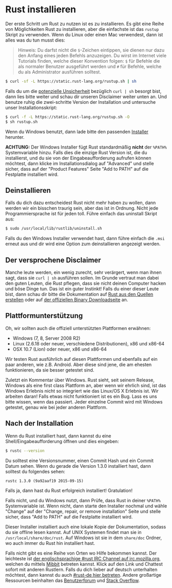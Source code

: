 # Rust installieren

Der erste Schritt um Rust zu nutzen ist es zu installieren. Es gibt eine Reihe
von Möglichkeiten Rust zu installieren, aber die einfachste ist das `rustup`
Skript zu verwenden. Wenn du Linux oder einen Mac verwendest, dann ist alles
was du tun musst dies:

> Hinweis: Du darfst nicht die `$`-Zeichen eintippen, sie dienen nur dazu den
> Anfang eines jeden Befehls anzuzeigen. Du wirst im Internet viele Tutorials
> finden, welche dieser Konvention folgen: `$` für Befehle die als normaler
> Benutzer ausgeführt werden und `#` für Befehle, welche du als Administrator
> ausführen solltest.

```bash
$ curl -sf -L https://static.rust-lang.org/rustup.sh | sh
```

Falls du um die [potenzielle Unsicherheit][insecurity] bezüglich `curl | sh`
besorgt bist, dann lies bitte weiter und schau dir unseren Disclaimer weiter
unten an. Und benutze ruhig die zwei-schritte Version der Installation und
untersuche unser Installationsskript:

```bash
$ curl -f -L https://static.rust-lang.org/rustup.sh -O
$ sh rustup.sh
```

[insecurity]: http://curlpipesh.tumblr.com

Wenn du Windows benutzt, dann lade bitte den passenden
[Installer][install-page] herunter.

**ACHTUNG:** Der Windows Installer fügt Rust standardmäßig **nicht** der
`%PATH%` Systemvariable hinzu. Falls dies die einzige Rust Version ist, die du
installierst, und du sie von der Eingabeaufforderung aufrufen können möchtest,
dann klicke im Installationsdialog auf "Advanced" und stelle sicher, dass auf
der "Product Features" Seite "Add to PATH" auf die Festplatte installiert wird.

[install-page]: https://www.rust-lang.org/install.html

## Deinstallieren

Falls du dich dazu entscheidest Rust nicht mehr haben zu wollen, dann werden
wir ein bisschen traurig sein, aber das ist in Ordnung. Nicht jede
Programmiersprache ist für jeden toll. Führe einfach das uninstall Skript aus:

```bash
$ sudo /usr/local/lib/rustlib/uninstall.sh
```

Falls du den Windows Installer verwendet hast, dann führe einfach die `.msi`
erneut aus und dir wird eine Option zum deinstallieren angezeigt werden.

## Der versprochene Disclaimer

Manche leute werden, ein wenig zurecht, sehr verärgert, wenn man ihnen sagt,
dass sie `curl | sh` ausführen sollen. Im Grunde vertraut man dabei den guten
Leuten, die Rust pflegen, dass sie nicht deinen Computer hacken und böse Dinge
tun. Das ist ein guter Instinkt! Falls du einer dieser Leute bist, dann schau
dir bitte die Dokumentation auf [Rust aus den Quellen erstellen][from-source]
oder auf [der offiziellen Binary Downloadseite][install-page] an.

[from-source]: https://github.com/rust-lang/rust#building-from-source

## Plattformunterstützung

Oh, wir sollten auch die offiziell unterstützten Plattformen erwähnen:

* Windows (7, 8, Server 2008 R2)
* Linux (2.6.18 oder neuer, verschiedene Distributionen), x86 und x86-64
* OSX 10.7 (Lion) oder neuer, x86 und x86-64

Wir testen Rust ausführlich auf diesen Plattformen und ebenfalls auf ein paar
anderen, wie z.B. Android. Aber diese sind jene, die am ehesten funktionieren,
da sie besser getestet sind.

Zuletzt ein Kommentar über Windows. Rust sieht, seit seinem Release, Windows
als eine first class Plattform an, aber wenn wir ehrlich sind, ist das Windows
Erlebnis nicht so integriert wie das Linux/OS X Erlebnis ist. Wir arbeiten
daran! Falls etwas nicht funktioniert ist es ein Bug. Lass es uns bitte wissen,
wenn das passiert. Jeder einzelne Commit wird mit Windows getestet, genau wie
bei jeder anderen Plattform.

## Nach der Installation

Wenn du Rust installiert hast, dann kannst du eine Shell/Eingabeaufforderung
öffnen und dies eingeben:

```bash
$ rustc --version
```

Du solltest eine Versionsnummer, einen Commit Hash und ein Commit Datum sehen.
Wenn du gerade die Version 1.3.0 installiert hast, dann solltest du folgendes
sehen:

```text
rustc 1.3.0 (9a92aaf19 2015-09-15)
```

Falls ja, dann hast du Rust erfolgreich installiert! Gratulation!

Falls nicht, und du Windows nutzt, dann Prüfe, dass Rust in deiner `%PATH%`
Systemvariable ist. Wenn nicht, dann starte den Installer nochmal und wähle
"Change" auf der "Change, repair, or remove installation" Seite und stelle
sicher, dass "Add to PATH" auf die Festplatte installiert wird.

Dieser Installer installiert auch eine lokale Kopie der Dokumentation, sodass
du sie offline lesen kannst. Auf UNIX Systemen findet man sie in
`/usr/local/share/doc/rust`. Auf Windows ist sie in dem `share/doc` Ordner, wo
auch immer du Rust hin installiert hast.

Falls nicht gibt es eine Reihe von Orten wo Hilfe bekommen kannst.
Der leichteste ist
[der englischsprachige #rust IRC Channel auf irc.mozilla.org][irc],
welchen du mittels [Mibbit][mibbit] betreten kannst. Klick auf den Link und
Chattest sofort mit anderen Rustlern. Falls du dich lieber auf deutsch
unterhalten möchtest, dann kannst du auch [#rust-de hier betreten][mibbit-de].
Andere großartige Ressourcen beinhalten das [Benutzerforum][users] und
[Stack Overflow][stackoverflow].

[irc]: irc://irc.mozilla.org/#rust
[mibbit]: http://chat.mibbit.com/?server=irc.mozilla.org&channel=%23rust
[mibbit-de]: http://chat.mibbit.com/?server=irc.mozilla.org&channel=%23rust-de
[users]: https://users.rust-lang.org/
[stackoverflow]: http://stackoverflow.com/questions/tagged/rust